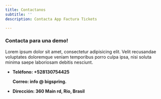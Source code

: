 ```yaml
---
title: Contactanos
subtitle: ''
description: Contacta App Factura Tickets

---
```

### Contacta para una demo!

Lorem ipsum dolor sit amet, consectetur adipisicing elit. Velit recusandae voluptates doloremque veniam temporibus porro culpa ipsa, nisi soluta minima saepe laboriosam debitis nesciunt.

* **Teléfono: +528130754425**

  **Correo: info @ bigspring.**
* **Dirección: 360 Main rd, Rio, Brasil**